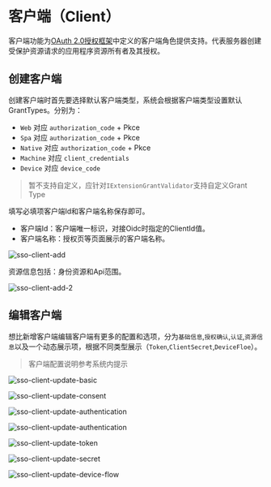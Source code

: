 # 客户端（Client）

客户端功能为[OAuth 2.0授权框架](https://www.rfc-editor.org/rfc/rfc6749#section-1.1)中定义的客户端角色提供支持。代表服务器创建受保护资源请求的应用程序资源所有者及其授权。

## 创建客户端

创建客户端时首先要选择默认客户端类型，系统会根据客户端类型设置默认GrantTypes。分别为：

* `Web` 对应 `authorization_code` + Pkce
* `Spa` 对应 `authorization_code` + Pkce
* `Native` 对应 `authorization_code` + Pkce
* `Machine` 对应 `client_credentials`
* `Device` 对应 `device_code`

> 暂不支持自定义，应针对`IExtensionGrantValidator`支持自定义Grant Type

填写必填项客户端Id和客户端名称保存即可。

* 客户端Id：客户端唯一标识，对接Oidc时指定的ClientId值。
* 客户端名称：授权页等页面展示的客户端名称。

![sso-client-add](/stack/auth/sso-client-add.png)

资源信息包括：身份资源和Api范围。

![sso-client-add-2](/stack/auth/sso-client-add-2.png)

## 编辑客户端

想比新增客户端编辑客户端有更多的配置和选项，分为`基础信息`,`授权确认`,`认证`,`资源信息`以及一个动态展示项，根据不同类型展示（`Token`,`ClientSecret`,`DeviceFloe`）。

> 客户端配置说明参考系统内提示

![sso-client-update-basic](/stack/auth/sso-client-update-basic.png)

![sso-client-update-consent](/stack/auth/sso-client-update-consent.png)

![sso-client-update-authentication](/stack/auth/sso-client-update-authentication.png)

![sso-client-update-authentication](/stack/auth/sso-client-update-resource.png)

![sso-client-update-token](/stack/auth/sso-client-update-token.png)

![sso-client-update-secret](/stack/auth/sso-client-update-secret.png)

![sso-client-update-device-flow](/stack/auth/sso-client-update-device-flow.png)
